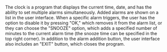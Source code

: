 
The clock is a program that displays the current time, date, and has the ability to set multiple alarms simultaneously. 
Added alarms are shown on a list in the user interface. 
When a specific alarm triggers, the user has the option to disable it by pressing "OK," which removes it from the alarm list,
or they can choose the "SNOOZE" option, which adds a specified number of minutes to the current alarm time (the snooze time can be specified in the top right corner).
In addition to the alarm addition button, the user interface also includes an "EXIT" button, which closes the program.
